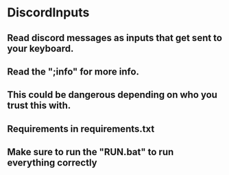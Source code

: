 # DiscordInputs
## Read discord messages as inputs that get sent to your keyboard.
## Read the ";info" for more info.
## This could be dangerous depending on who you trust this with.

## Requirements in requirements.txt
## Make sure to run the "RUN.bat" to run everything correctly